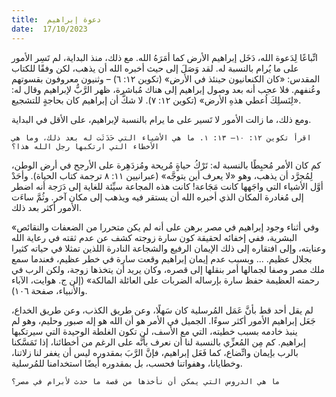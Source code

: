 ```yaml
---
title:  دعوة إبراهيم
date:  17/10/2023
---
```


اتِّباعًا لِدَعوة الله، دَخَل إبراهيم الأرض كما أمَرَهُ الله. مع ذلك، منذ البداية، لم تَسِر الأمور على ما يُرام بالنسبة له. لقد وَصَلَ إلى حيث أخبره الله أن يذهب، لكن وفقًا للكتاب المقدس: «كان الكنعانيون حينئذ في الأرض» (تكوين ١٢: ٦) – وثنيون معروفون بقسوتهم وعُنفهم. فلا عجب أنه بعد وصول إبراهيم إلى هناك مُباشرة، ظهر الرَّبُّ لإبراهيم وقال له: «لِنَسلِكَ اُعطي هذهِ الأرض» (تكوين ١٢: ٧). لا شكَّ أن إبراهيم كان بحاجةٍ للتشجيع.

ومع ذلك، ما زالت الأمور لا تَسير على ما يرام بالنسبة لإبراهيم، على الأقل في البداية.

`اقرأ تكوين ١٢: ١٠– ١٣: ١. ما هي الأشياء التي حَدَثَت له بعد ذلك، وما هي الأخطاء التي ارتكبها رجل الله هذا؟`

كم كان الأمر مُحبِطًا بالنسبة له: تَرْكُ حياةٍ مُريحة ومُزدَهِرة على الأرجح في أرض الوطن، لِمُجرَّد أن يذهب، وهو «لا يعرف أين يتوجَّه» (عبرانيين ١١: ٨ ترجمة كتاب الحياة). وأحَدْ أوَّل الأشياء التي واجَهها كانت مَجَاعة! كانت هذه المجاعة سيِّئة للغاية إلى دَرَجة أنه اضطر إلى مُغادرة المكان الذي أخبره الله أن يستقر فيه ويذهب إلى مكان آخر. وثُمَّ ساءَت الأمور أكثر بعد ذلك.

«وفي أثناء وجود إبراهيم في مصر برهن على أنه لم يكن متحررا من الضعفات والنقائص البشرية، ففي إخفائه لحقيقة كون سارة زوجته كشف عن عدم ثقته في رعاية الله وعنايته، وإلى افتقاره إلى ذلك الإيمان الرفيع والشجاعة النادرة اللذين تمثلا في حياته كثيرا بجلال عظيم. ... وبسبب عدم إيمان إبراهيم وقعت سارة في خطر عظيم، فعندما سمع ملك مصر وصفا لجمالها أمر بنقلها إلى قصره، وكان يريد أن يتخذها زوجة، ولكن الرب في رحمته العظيمة حفظ سارة بإرساله الضربات على العائلة المالكة» (إلن ج. هوايت، الآباء والأنبياء، صفحة ١٠٦).

لم يقل أحد قط بأنَّ عَمَل المُرسلية كان سَهلًا، وعن طريق الكذب، وعن طريق الخداع، جَعَل إبراهيم الأمور أكثر سوءًا. الجميل في الأمر هو أن الله هو إله صبور وحليم، وهو لم ينبذ خادمه بسبب خطيته، التي مع الأسف، لن تكون الغلطة الوحيدة التي سيرتكبها إبراهيم. كم مِن المُعزِّي بالنسبة لنا أن نعرف بأنَّه على الرغم من أخطائنا، إذا تَمَسَّكنا بالرب بإيمان واتِّضاع، كما فَعَل إبراهيم، فإنَّ الرَّبَ بمقدوره ليس أن يغفر لنا زلاتنا، وخطايانا، وهفواتنا فحسب، بل بمقدوره أيضًا استخدامنا للمُرسلية.

`ما هي الدروس التي يمكن أن نأخذها من قصة ما حدث لأبرام في مصر؟`